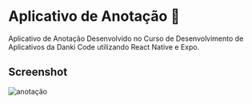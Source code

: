 # Aplicativo de Anotação :page_with_curl:
Aplicativo de Anotação Desenvolvido no Curso de Desenvolvimento de Aplicativos da Danki Code utilizando React Native e Expo.

## Screenshot
![anotação](https://user-images.githubusercontent.com/88065589/142479990-2a6d44eb-d5ca-4b84-a719-11606a4a533f.png)
